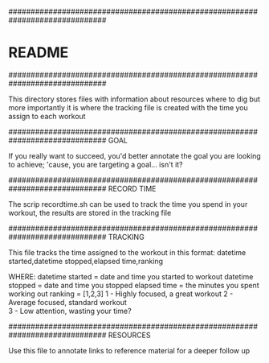 ##############################################################################
# README
##############################################################################

This directory stores files with information about resources where to dig 
but more importantly it is where the tracking file is created with the time
you assign to each workout



##############################################################################
GOAL

If you really want to succeed, you'd better annotate the goal you are 
looking to achieve; 'cause, you are targeting a goal... isn't it?



##############################################################################
RECORD TIME

The scrip recordtime.sh can be used to track the time you spend in your 
workout, the results are stored in the tracking file



##############################################################################
TRACKING
 
This file tracks the time assigned to the workout in this format:
datetime started,datetime stopped,elapsed time,ranking

WHERE:
datetime started	=	date and time you started to workout
datetime stopped	=	date and time you stopped
elapsed time		=	the minutes you spent working out
ranking			=	[1,2,3]
				1 - Highly focused, a great workout
				2 - Average focused, standard workout  
				3 - Low attention, wasting your time? 
				


##############################################################################
RESOURCES

Use this file to annotate links to reference material for a deeper 
follow up


